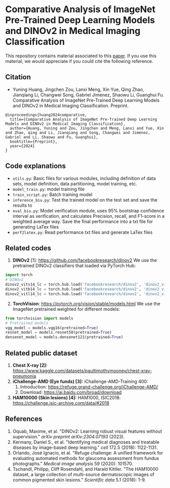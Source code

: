 # Comparative Analysis of ImageNet Pre-Trained Deep Learning Models and DINOv2 in Medical Imaging Classification

This repository contains material associated to this [paper](#Citation).
If you use this material, we would appreciate if you could cite the following reference.

## Citation
* Yuning Huang, Jingchen Zou, Lanxi Meng, Xin Yue, Qing Zhao, Jianqiang Li, Changwei Song, Gabriel Jimenez, Shaowu Li, Guanghui Fu. Comparative Analysis of ImageNet Pre-Trained Deep Learning Models and DINOv2 in Medical Imaging Classification. Preprint.
```
@inproceedings{huang2024comparative,
  title={Comparative Analysis of ImageNet Pre-Trained Deep Learning Models and DINOv2 in Medical Imaging Classification},
  author={Huang, Yuning and Zou, Jingchen and Meng, Lanxi and Yue, Xin and Zhao, qing and Li, Jianqiang and Song, Changwei and Jimenez, Gabriel and Li, Shaowu and Fu, Guanghui},
  booktitle={Preprint},
  year={2024}
}
```
## Code explanations

* `utils.py`: Basic files for various modules, including definition of data sets, model definition, data partitioning, model training, etc.
* `model_train.py`: model training file
* `train_script.py`: Batch training model
* `inference_biu.py`: Test the trained model on the test set and save the results to
* `eval_biu.py`: Model verification module, uses 95% bootstrap confidence interval as verification, and calculates Precision, recall, and F1-score in a weighted average way. Save the final performance into a txt file for generating LaTex files
* `perf2latex.py`: Read performance txt files and generate LaTex files

## Related codes

1. **DINOv2** [1]: https://github.com/facebookresearch/dinov2
We use the pretrained DINOv2 classifiers that loaded via PyTorch Hub:
```python
import torch
# DINOv2
dinov2_vits14_lc = torch.hub.load('facebookresearch/dinov2', 'dinov2_vits14_lc')
dinov2_vitb14_lc = torch.hub.load('facebookresearch/dinov2', 'dinov2_vitb14_lc')
dinov2_vitl14_lc = torch.hub.load('facebookresearch/dinov2', 'dinov2_vitl14_lc')
```

2. **TorchVision**: https://pytorch.org/vision/stable/models.html
We use the ImageNet pretrained weighted for different models:
```python
from torchvision import models
# Pretrained models
vgg_model = models.vgg16(pretrained=True)
resnet_model = models.resnet50(pretrained=True)
densenet_model = models.densenet121(pretrained=True)
```

## Related public dataset

1. **Chest X-ray [2]:** https://www.kaggle.com/datasets/paultimothymooney/chest-xray-pneumonia
2. **iChallenge-AMD (Eye funds) [3]:** iChallenge-AMD-Training 400: 
   1. Introduction: https://refuge.grand-challenge.org/iChallenge-AMD/
   2. Download: https://ai.baidu.com/broad/download
3. **HAM10000 (Skin lesions) [4]:** HAM1000, ISIC2018: https://challenge.isic-archive.com/data/#2018


## References

1. Oquab, Maxime, et al. "DINOv2: Learning robust visual features without supervision." *arXiv preprint arXiv:2304.07193* (2023).
2. Kermany, Daniel S., et al. "Identifying medical diagnoses and treatable diseases by image-based deep learning." *cell* 172.5 (2018): 1122-1131.
3. Orlando, José Ignacio, et al. "Refuge challenge: A unified framework for evaluating automated methods for glaucoma assessment from fundus photographs." *Medical image analysis* 59 (2020): 101570.
4. Tschandl, Philipp, Cliff Rosendahl, and Harald Kittler. "The HAM10000 dataset, a large collection of multi-source dermatoscopic images of common pigmented skin lesions." *Scientific data* 5.1 (2018): 1-9.
